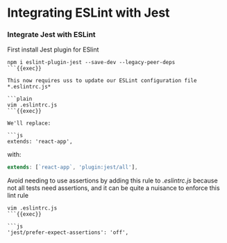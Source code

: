 # Integrating ESLint with Jest

### Integrate Jest with ESLint

First install Jest plugin for ESlint

```plain
npm i eslint-plugin-jest --save-dev --legacy-peer-deps
```{{exec}}

This now requires uss to update our ESLint configuration file *.eslintrc.js*

```plain
vim .eslintrc.js
```{{exec}}

We'll replace:

```js
extends: 'react-app',
```
with: 

```js
extends: [`react-app`, 'plugin:jest/all'],
```

Avoid needing to use assertions by adding this rule to *.eslintrc.js* because not all tests need assertions, and it can be quite a nuisance to enforce this lint rule

```plain
vim .eslintrc.js
```{{exec}}

```js
'jest/prefer-expect-assertions': 'off',
```


